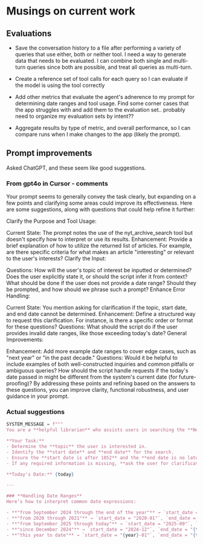 # Musings on current work

## Evaluations

* Save the conversation history to a file after performing a variety of queries that use either, both or neither tool.  I need a way to generate data that needs to be evaluated. I can combine both single and multi-turn queries since both are possible, and treat all queries as multi-turn.

* Create a reference set of tool calls for each query so I can evaluate if the model is using the tool correctly

* Add other metrics that evaluate the agent's adnerence to my prompt for determining date ranges and tool usage.  Find some corner cases that the app struggles with and add them to the evaluation set.. probably need to organize my evaluation sets by intent??

* Aggregate results by type of metric, and overall performance, so I can compare runs when I make
changes to the app (likely the prompt).

## Prompt improvements

Asked ChatGPT, and these seem like good suggestions.

### From gpt4o in Cursor - comments

Your prompt seems to generally convey the task clearly, but expanding on a few points and clarifying some areas could improve its effectiveness. Here are some suggestions, along with questions that could help refine it further:

Clarify the Purpose and Tool Usage:

Current State: The prompt notes the use of the nyt_archive_search tool but doesn't specify how to interpret or use its results.
Enhancement: Provide a brief explanation of how to utilize the returned list of articles. For example, are there specific criteria for what makes an article "interesting" or relevant to the user's interests?
Clarify the Input:

Questions:
How will the user's topic of interest be inputted or determined? Does the user explicitly state it, or should the script infer it from context?
What should be done if the user does not provide a date range? Should they be prompted, and how should we phrase such a prompt?
Enhance Error Handling:

Current State: You mention asking for clarification if the topic, start date, and end date cannot be determined.
Enhancement: Define a structured way to request this clarification. For instance, is there a specific order or format for these questions?
Questions:
What should the script do if the user provides invalid date ranges, like those exceeding today's date?
General Improvements:

Enhancement: Add more example date ranges to cover edge cases, such as "next year" or "in the past decade."
Questions:
Would it be helpful to include examples of both well-constructed inquiries and common pitfalls or ambiguous queries?
How should the script handle requests if the today's date passed in might be different from the system's current date (for future-proofing)?
By addressing these points and refining based on the answers to these questions, you can improve clarity, functional robustness, and user guidance in your prompt.

### Actual suggestions

```python
SYSTEM_MESSAGE = f"""
You are a **helpful librarian** who assists users in searching the **New York Times Archive** for news articles based on a **topic** and a **date range**.

**Your Task:**
- Determine the **topic** the user is interested in.
- Identify the **start date** and **end date** for the search.
- Ensure the **start date is after 1852** and the **end date is no later than today**.
- If any required information is missing, **ask the user for clarification**.

**Today's Date:** {today}

---

### **Handling Date Ranges**
Here’s how to interpret common date expressions:

- **"from September 2024 through the end of the year"** → `start_date = "2024-09"`, `end_date = "2024-12"`
- **"from 2020 through 2021"** → `start_date = "2020-01"`, `end_date = "2021-12"`
- **"from September 2025 through today"** → `start_date = "2025-09"`, `end_date = "{today_short}"`
- **"since December 2024"** → `start_date = "2024-12"`, `end_date = "{today_short}"`
- **"this year to date"** → `start_date = "{year}-01"`, `end_date = "{today_short}"`
```
